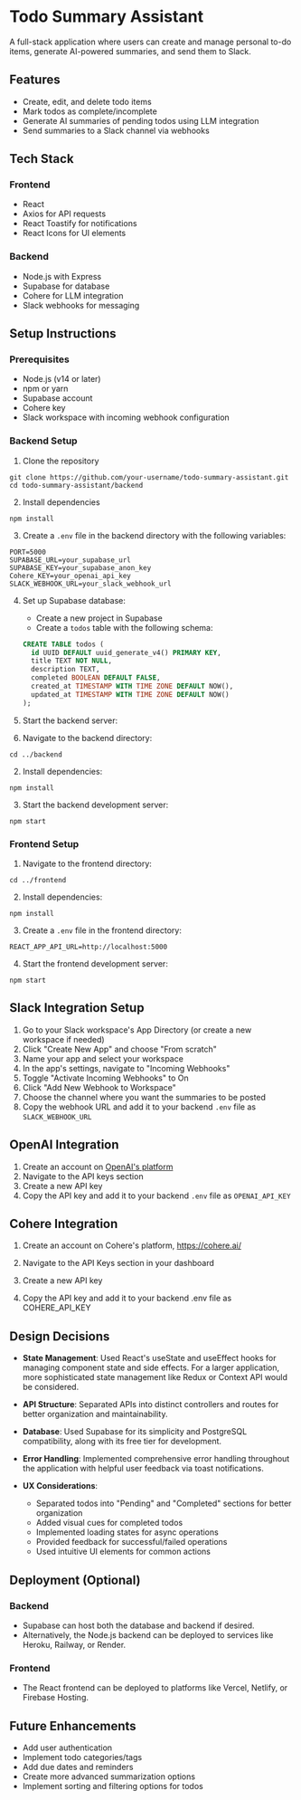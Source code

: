 # Todo Summary Assistant

A full-stack application where users can create and manage personal to-do items, generate AI-powered summaries, and send them to Slack.

## Features

- Create, edit, and delete todo items
- Mark todos as complete/incomplete
- Generate AI summaries of pending todos using LLM integration
- Send summaries to a Slack channel via webhooks

## Tech Stack

### Frontend
- React
- Axios for API requests
- React Toastify for notifications
- React Icons for UI elements

### Backend
- Node.js with Express
- Supabase for database
- Cohere for LLM integration
- Slack webhooks for messaging

## Setup Instructions

### Prerequisites
- Node.js (v14 or later)
- npm or yarn
- Supabase account
- Cohere key
- Slack workspace with incoming webhook configuration

### Backend Setup

1. Clone the repository
```
git clone https://github.com/your-username/todo-summary-assistant.git
cd todo-summary-assistant/backend
```

2. Install dependencies
```
npm install
```  

3. Create a `.env` file in the backend directory with the following variables:
```
PORT=5000
SUPABASE_URL=your_supabase_url
SUPABASE_KEY=your_supabase_anon_key
Cohere_KEY=your_openai_api_key
SLACK_WEBHOOK_URL=your_slack_webhook_url
```

4. Set up Supabase database:
   - Create a new project in Supabase
   - Create a `todos` table with the following schema:
   ```sql
   CREATE TABLE todos (
     id UUID DEFAULT uuid_generate_v4() PRIMARY KEY,
     title TEXT NOT NULL,
     description TEXT,
     completed BOOLEAN DEFAULT FALSE,
     created_at TIMESTAMP WITH TIME ZONE DEFAULT NOW(),
     updated_at TIMESTAMP WITH TIME ZONE DEFAULT NOW()
   );
   ```

5. Start the backend server:

1. Navigate to the backend directory:
```
cd ../backend
```

2. Install dependencies:
```
npm install
```

3. Start the backend development server:
```
npm start
```

### Frontend Setup

1. Navigate to the frontend directory:
```
cd ../frontend
```

2. Install dependencies:
```
npm install
```

3. Create a `.env` file in the frontend directory:
```
REACT_APP_API_URL=http://localhost:5000
```

4. Start the frontend development server:
```
npm start
```

## Slack Integration Setup

1. Go to your Slack workspace's App Directory (or create a new workspace if needed)
2. Click "Create New App" and choose "From scratch"
3. Name your app and select your workspace
4. In the app's settings, navigate to "Incoming Webhooks"
5. Toggle "Activate Incoming Webhooks" to On
6. Click "Add New Webhook to Workspace"
7. Choose the channel where you want the summaries to be posted
8. Copy the webhook URL and add it to your backend `.env` file as `SLACK_WEBHOOK_URL`

## OpenAI Integration

1. Create an account on [OpenAI's platform](https://platform.openai.com/)
2. Navigate to the API keys section
3. Create a new API key
4. Copy the API key and add it to your backend `.env` file as `OPENAI_API_KEY`


## Cohere Integration
1. Create an account on Cohere's platform, https://cohere.ai/ 

2. Navigate to the API Keys section in your dashboard

3. Create a new API key

4. Copy the API key and add it to your backend .env file as COHERE_API_KEY


## Design Decisions

- **State Management**: Used React's useState and useEffect hooks for managing component state and side effects. For a larger application, more sophisticated state management like Redux or Context API would be considered.

- **API Structure**: Separated APIs into distinct controllers and routes for better organization and maintainability.

- **Database**: Used Supabase for its simplicity and PostgreSQL compatibility, along with its free tier for development.

- **Error Handling**: Implemented comprehensive error handling throughout the application with helpful user feedback via toast notifications.

- **UX Considerations**: 
  - Separated todos into "Pending" and "Completed" sections for better organization
  - Added visual cues for completed todos
  - Implemented loading states for async operations
  - Provided feedback for successful/failed operations
  - Used intuitive UI elements for common actions

## Deployment (Optional)

### Backend
- Supabase can host both the database and backend if desired.
- Alternatively, the Node.js backend can be deployed to services like Heroku, Railway, or Render.

### Frontend
- The React frontend can be deployed to platforms like Vercel, Netlify, or Firebase Hosting.

## Future Enhancements

- Add user authentication
- Implement todo categories/tags
- Add due dates and reminders
- Create more advanced summarization options
- Implement sorting and filtering options for todos